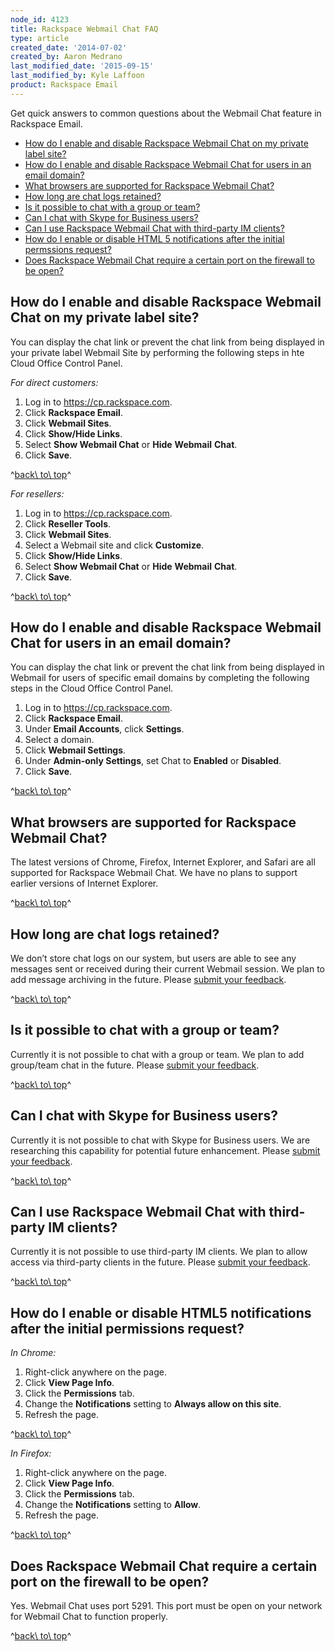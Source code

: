 ```yaml
---
node_id: 4123
title: Rackspace Webmail Chat FAQ
type: article
created_date: '2014-07-02'
created_by: Aaron Medrano
last_modified_date: '2015-09-15'
last_modified_by: Kyle Laffoon
product: Rackspace Email
---
```




Get quick answers to common questions about the Webmail Chat feature in
Rackspace Email.

-   [How do I enable and disable Rackspace Webmail Chat on my private
    label site?](#1)
-   [How do I enable and disable Rackspace Webmail Chat for users in an
    email domain?](#2)
-   [What browsers are supported for Rackspace Webmail Chat?](#3)
-   [How long are chat logs retained?](#4)
-   [Is it possible to chat with a group or team?](#5)
-   [Can I chat with Skype for Business users?](#6)
-   [Can I use Rackspace Webmail Chat with third-party IM clients?](#7)
-   [How do I enable or disable HTML 5 notifications after the initial
    permssions request?](#8)
-   [Does Rackspace Webmail Chat require a certain port on the firewall
    to be open?](#9)



How do I enable and disable Rackspace Webmail Chat on my private label site?
--------------------------------------------------------------------------------

You can display the chat link or prevent the chat link from being
displayed in your private label Webmail Site by performing the following
steps in hte Cloud Office Control Panel.


*For direct customers:*

1.  Log in to <https://cp.rackspace.com>.
2.  Click **Rackspace Email**.
3.  Click **Webmail Sites**.
4.  Click **Show/Hide Links**.
5.  Select **Show Webmail Chat** or **Hide** **Webmail** **Chat**.
6.  Click **Save**.

^[back\\ to\\ top](#top)^

 *For resellers:*

1.  Log in to <https://cp.rackspace.com>.
2.  Click **Reseller Tools**.
3.  Click **Webmail Sites**.
4.  Select a Webmail site and click **Customize**.
5.  Click **Show/Hide Links**.
6.  Select **Show Webmail Chat** or **Hide** **Webmail** **Chat**.
7.  Click **Save**.

^[back\\ to\\ top](#top)^





How do I enable and disable Rackspace Webmail Chat for users in an email domain?
------------------------------------------------------------------------------------

You can display the chat link or prevent the chat link from being
displayed in Webmail for users of specific email domains by completing
the following steps in the Cloud Office Control Panel.

1.  Log in to <https://cp.rackspace.com>.
2.  Click **Rackspace Email**.
3.  Under **Email Accounts**, click **Settings**.
4.  Select a domain.
5.  Click **Webmail Settings**.
6.  Under **Admin-only Settings**, set Chat to **Enabled** or
    **Disabled**.
7.  Click **Save**.

^[back\\ to\\ top](#top)^





What browsers are supported for Rackspace Webmail Chat?
-----------------------------------------------------------

The latest versions of Chrome, Firefox, Internet Explorer, and Safari
are all supported for Rackspace Webmail Chat. We have no plans to
support earlier versions of Internet Explorer.

^[back\\ to\\ top](#top)^





How long are chat logs retained?
------------------------------------

We don&rsquo;t store chat logs on our system, but users are able to see any
messages sent or received during their current Webmail session. We plan
to add message archiving in the future. Please [submit your
feedback](http://feedback.rackspace.com/ "submit your feedback").

^[back\\ to\\ top](#top)^





Is it possible to chat with a group or team?
------------------------------------------------

Currently it is not possible to chat with a group or team. We plan to
add group/team chat in the future. Please [submit your
feedback](http://feedback.rackspace.com/ "submit your feedback").

^[back\\ to\\ top](#top)^





Can I chat with Skype for Business users?
---------------------------------------------

Currently it is not possible to chat with Skype for Business users. We
are researching this capability for potential future enhancement. Please
[submit your
feedback](http://feedback.rackspace.com/ "submit your feedback").

^[back\\ to\\ top](#top)^





Can I use Rackspace Webmail Chat with third-party IM clients?
-----------------------------------------------------------------

Currently it is not possible to use third-party IM clients. We plan to
allow access via third-party clients in the future. Please [submit your
feedback](http://feedback.rackspace.com/ "submit your feedback").

^[back\\ to\\ top](#top)^





How do I enable or disable HTML5 notifications after the initial permissions request?
-----------------------------------------------------------------------------------------

*In Chrome:*

1.  Right-click anywhere on the page.
2.  Click **View Page Info**.
3.  Click the **Permissions** tab.
4.  Change the **Notifications** setting to **Always allow on this
    site**.
5.  Refresh the page.

^[back\\ to\\ top](#top)^



*In Firefox:*

1.  Right-click anywhere on the page.
2.  Click **View Page Info**.
3.  Click the **Permissions** tab.
4.  Change the **Notifications** setting to **Allow**.
5.  Refresh the page.

^[back\\ to\\ top](#top)^





Does Rackspace Webmail Chat require a certain port on the firewall to be open?
----------------------------------------------------------------------------------

Yes. Webmail Chat uses port 5291. This port must be open on your network
for Webmail Chat to function properly.

^[back\\ to\\ top](#top)^

